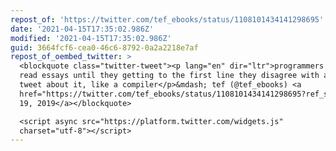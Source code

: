```yaml
---
repost_of: 'https://twitter.com/tef_ebooks/status/1108101434141298695'
date: '2021-04-15T17:35:02.986Z'
modified: '2021-04-15T17:35:02.986Z'
guid: 3664fcf6-cea0-46c6-8792-0a2a2218e7af
repost_of_oembed_twitter: >
  <blockquote class="twitter-tweet"><p lang="en" dir="ltr">programmers tend to
  read essays until they getting to the first line they disagree with and then
  tweet about it, like a compiler</p>&mdash; tef (@tef_ebooks) <a
  href="https://twitter.com/tef_ebooks/status/1108101434141298695?ref_src=twsrc%5Etfw">March
  19, 2019</a></blockquote>

  <script async src="https://platform.twitter.com/widgets.js"
  charset="utf-8"></script>
---
```

 

